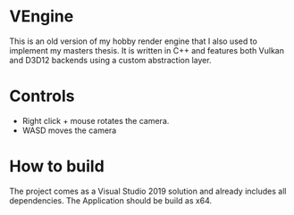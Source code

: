 # VEngine
This is an old version of my hobby render engine that I also used to implement my masters thesis.
It is written in C++ and features both Vulkan and D3D12 backends using a custom abstraction layer.

# Controls
- Right click + mouse rotates the camera.
- WASD moves the camera

# How to build
The project comes as a Visual Studio 2019 solution and already includes all dependencies. The Application should be build as x64.

